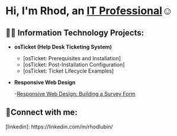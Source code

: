 

<h1>Hi, I'm Rhod, an <a href="(https://www.linkedin.com/in/rhodlubin/)">IT Professional</a>☺</h1>

<h2>👨‍💻 Information Technology Projects:</h2>

- <b>osTicket (Help Desk Ticketing System)</b>
  - [osTicket: Prerequisites and Installation]
  - [osTicket: Post-Installation Configuration]
  - [osTicket: Ticket Lifecycle Examples]
    
- <b>Responsive Web Design</b>

  -[Responsive Web Design: Building a Survey Form](https://github.com/Rlubin62/Survey-Form-Project)


<h2>🤳Connect with me:</h2>
[linkedin]: https://linkedin.com/in/rhodlubin/






